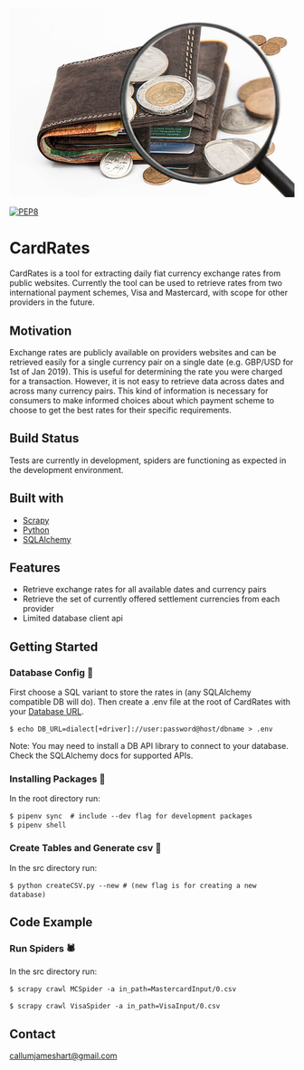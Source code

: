 

![Photo of wallet with currency and magnifying glass](/img/wallet-credit-card-cash-investment.jpg?raw=true "Title")

[![PEP8](https://img.shields.io/badge/code%20style-pep8-orange.svg)](https://www.python.org/dev/peps/pep-0008/)
# CardRates
CardRates is a tool for extracting daily fiat currency exchange rates from public websites. Currently the tool can be used to retrieve rates from two international payment schemes, Visa and Mastercard, with scope for other providers in the future.

## Motivation
Exchange rates are publicly available on providers websites and can be retrieved easily for a single currency pair on a single date (e.g. GBP/USD for 1st of Jan 2019). This is useful for determining the rate you were charged for a transaction. However, it is not easy to retrieve data across dates and across many currency pairs. This kind of information is necessary for consumers to make informed choices about which payment scheme to choose to get the best rates for their specific requirements.

## Build Status
Tests are currently in development, spiders are functioning as expected in the development environment.

## Built with
- [Scrapy](https://github.com/scrapy/scrapy)
- [Python](https://www.python.org/)
- [SQLAlchemy](https://www.sqlalchemy.org/)

## Features
- Retrieve exchange rates for all available dates and currency pairs
- Retrieve the set of currently offered settlement currencies from each provider
- Limited database client api



## Getting Started

### Database Config 📝
First choose a SQL variant to store the rates in (any SQLAlchemy compatible DB will do).
Then create a .env file at the root of CardRates with your [Database URL](https://docs.sqlalchemy.org/en/13/core/engines.html).

```shell
$ echo DB_URL=dialect[+driver]://user:password@host/dbname > .env
```

Note: You may need to install a DB API library to connect to your database. Check the SQLAlchemy docs for supported APIs.

### Installing Packages 🐍
In the root directory run:
```shell
$ pipenv sync  # include --dev flag for development packages
$ pipenv shell
```

### Create Tables and Generate csv 📝
In the src directory run:
```shell
$ python createCSV.py --new # (new flag is for creating a new database)
```

## Code Example
### Run Spiders 🕷
In the src directory run:
```shell 
$ scrapy crawl MCSpider -a in_path=MastercardInput/0.csv
```
```shell
$ scrapy crawl VisaSpider -a in_path=VisaInput/0.csv
```

## Contact
[callumjameshart@gmail.com](mailto:callumjameshart@gmail.com)
